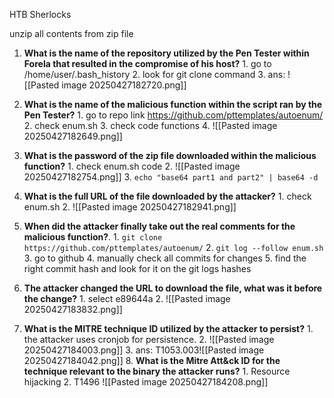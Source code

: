 HTB Sherlocks

unzip all contents from zip file

1. **What is the name of the repository utilized by the Pen Tester within Forela that resulted in the compromise of his host?**
			1. go to /home/user/.bash_history
			2. look for git clone command
			3. ans: ![[Pasted image 20250427182720.png]]

2. **What is the name of the malicious function within the script ran by the Pen Tester?**
			1. go to repo link https://github.com/pttemplates/autoenum/
			2. check enum.sh
			3. check code functions
			4.  ![[Pasted image 20250427182649.png]]
3. **What is the password of the zip file downloaded within the malicious function?**
			1. check enum.sh code
			2. ![[Pasted image 20250427182754.png]]
			3. 	```echo "base64 part1 and part2" | base64 -d```
				

4. **What is the full URL of the file downloaded by the attacker?** 
			1. check enum.sh
			2. ![[Pasted image 20250427182941.png]]

5. **When did the attacker finally take out the real comments for the malicious function?**. 
			1. ```git clone https://github.com/pttemplates/autoenum/```
			2. ``git log --follow enum.sh``
			3. go to github 
			4. manually check all commits for changes
			5. find the right commit hash and look for it on the git logs hashes

6. **The attacker changed the URL to download the file, what was it before the change?**
			1. select e89644a
			2. ![[Pasted image 20250427183832.png]]

7.  **What is the MITRE technique ID utilized by the attacker to persist?**
			1. the attacker uses cronjob for persistence.
			2. ![[Pasted image 20250427184003.png]]
			3. ans:  T1053.003![[Pasted image 20250427184042.png]] 
	8. **What is the Mitre Att&ck ID for the technique relevant to the binary the attacker runs?**
			1. Resource hijacking
			2. T1496 ![[Pasted image 20250427184208.png]]